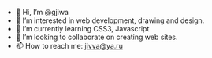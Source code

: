 - 👋 Hi, I’m @gjiwa
- 👀 I’m interested in web development, drawing and design.
- 🌱 I’m currently learning CSS3, Javascript
- 💞️ I’m looking to collaborate on creating web sites.
- 📫 How to reach me: jivva@ya.ru

<!---
gjiwa/gjiwa is a ✨ special ✨ repository because its `README.md` (this file) appears on your GitHub profile.
You can click the Preview link to take a look at your changes.
--->

